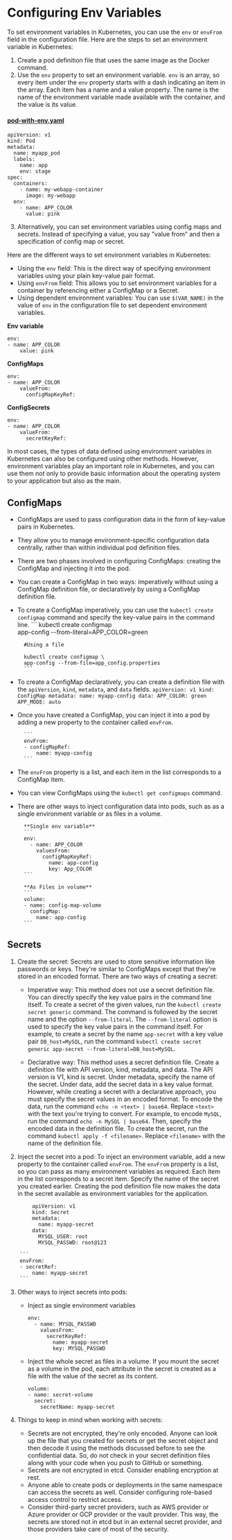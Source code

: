 # Configuring Env Variables

To set environment variables in Kubernetes, you can use the `env` or `envFrom` field in the configuration file. Here are the steps to set an environment variable in Kubernetes:

1. Create a pod definition file that uses the same image as the Docker command.
2. Use the `env` property to set an environment variable. `env` is an array, so every item under the `env` property starts with a dash indicating an item in the array. Each item has a name and a value property. The name is the name of the environment variable made available with the container, and the value is its value.

#### [pod-with-env.yaml](pod-with-env.yaml)
```
apiVersion: v1
kind: Pod
metadata:
  name: myapp_pod 
  labels: 
    name: app 
    env: stage
spec:
  containers:
    - name: my-webapp-container
      image: my-webapp
  env:
    - name: APP_COLOR
      value: pink
```

3. Alternatively, you can set environment variables using config maps and secrets. Instead of specifying a value, you say "value from" and then a specification of config map or secret.

Here are the different ways to set environment variables in Kubernetes:

- Using the `env` field: This is the direct way of specifying environment variables using your plain key-value pair format.
- Using `envFrom` field: This allows you to set environment variables for a container by referencing either a ConfigMap or a Secret.
- Using dependent environment variables: You can use `$(VAR_NAME)` in the value of `env` in the configuration file to set dependent environment variables.

**Env variable**
```
env:
- name: APP_COLOR
    value: pink
```

**ConfigMaps**
```
env:
- name: APP_COLOR
    valueFrom:
      configMapKeyRef: 
```

**ConfigSecrets**
```
env:
- name: APP_COLOR
    valueFrom:
      secretKeyRef: 

```

In most cases, the types of data defined using environment variables in Kubernetes can also be configured using other methods. However, environment variables play an important role in Kubernetes, and you can use them not only to provide basic information about the operating system to your application but also as the main.

## ConfigMaps

- ConfigMaps are used to pass configuration data in the form of key-value pairs in Kubernetes.
- They allow you to manage environment-specific configuration data centrally, rather than within individual pod definition files.
- There are two phases involved in configuring ConfigMaps: creating the ConfigMap and injecting it into the pod.
- You can create a ConfigMap in two ways: imperatively without using a ConfigMap definition file, or declaratively by using a ConfigMap definition file.
- To create a ConfigMap imperatively, you can use the `kubectl create configmap` command and specify the key-value pairs in the command line.
        ```
        kubectl create configmap \
        app-config --from-literal=APP_COLOR=green
        
        #Using a file

        kubectl create configmap \
        app-config --from-file=app_config.properties
        ```
- To create a ConfigMap declaratively, you can create a definition file with the `apiVersion`, `kind`, `metadata`, and `data` fields.
        ```
        apiVersion: v1
        kind: ConfigMap
        metadata:
          name: myapp-config
        data:
          APP_COLOR: green
          APP_MODE: auto
        ```

- Once you have created a ConfigMap, you can inject it into a pod by adding a new property to the container called `envFrom`.

        ```
        envFrom:
        - configMapRef:
            name: myapp-config
        ```
- The `envFrom` property is a list, and each item in the list corresponds to a ConfigMap item.
- You can view ConfigMaps using the `kubectl get configmaps` command.
- There are other ways to inject configuration data into pods, such as as a single environment variable or as files in a volume.  

        **Single env variable**
        ```
        env:
          - name: APP_COLOR
            valuesFrom:
              configMapKeyRef:
                name: app-config
                key: App_COLOR
        ```

        **As Files in volume**
        ```
        volume:
        - name: config-map-volume
          configMap:
            name: app-config  
        ```
## Secrets

1. Create the secret: Secrets are used to store sensitive information like passwords or keys. They're similar to ConfigMaps except that they're stored in an encoded format. There are two ways of creating a secret:
   - Imperative way: This method does not use a secret definition file. You can directly specify the key value pairs in the command line itself. To create a secret of the given values, run the `kubectl create secret generic` command. The command is followed by the secret name and the option `--from-literal`. The `--from-literal` option is used to specify the key value pairs in the command itself. For example, to create a secret by the name `app-secret` with a key value pair `DB_host=MySQL`, run the command 
   `kubectl create secret generic app-secret --from-literal=DB_host=MySQL`.  
   
   - Declarative way: This method uses a secret definition file. Create a definition file with API version, kind, metadata, and data. The API version is V1, kind is secret. Under metadata, specify the name of the secret. Under data, add the secret data in a key value format. However, while creating a secret with a declarative approach, you must specify the secret values in an encoded format. To encode the data, run the command `echo -n <text> | base64`. Replace `<text>` with the text you're trying to convert. For example, to encode `MySQL`, run the command `echo -n MySQL | base64`. Then, specify the encoded data in the definition file. To create the secret, run the command `kubectl apply -f <filename>`. Replace `<filename>` with the name of the definition file.

2. Inject the secret into a pod: To inject an environment variable, add a new property to the container called `envFrom`. The `envFrom` property is a list, so you can pass as many environment variables as required. Each item in the list corresponds to a secret item. Specify the name of the secret you created earlier. Creating the pod definition file now makes the data in the secret available as environment variables for the application.

```
        apiVersion: v1
        kind: Secret
        metadata:
          name: myapp-secret
        data:
          MYSQL_USER: root
          MYSQL_PASSWD: root@123
```

        ```
        envFrom:
        - secretRef:
            name: myapp-secret
        ```


3. Other ways to inject secrets into pods:
   - Inject as single environment variables
        ```
        env:
          - name: MYSQL_PASSWD
            valuesFrom:
              secretKeyRef:
                name: myapp-secret
                key: MYSQL_PASSWD
        ```

   - Inject the whole secret as files in a volume. If you mount the secret as a volume in the pod, each attribute in the secret is created as a file with the value of the secret as its content.
        ```
        volume:
        - name: secret-volume
          secret:
            secretName: myapp-secret  
        ```


4. Things to keep in mind when working with secrets:
   - Secrets are not encrypted, they're only encoded. Anyone can look up the file that you created for secrets or get the secret object and then decode it using the methods discussed before to see the confidential data. So, do not check in your secret definition files along with your code when you push to GitHub or something.
   - Secrets are not encrypted in etcd. Consider enabling encryption at rest.
   - Anyone able to create pods or deployments in the same namespace can access the secrets as well. Consider configuring role-based access control to restrict access.
   - Consider third-party secret providers, such as AWS provider or Azure provider or GCP provider or the vault provider. This way, the secrets are stored not in etcd but in an external secret provider, and those providers take care of most of the security.